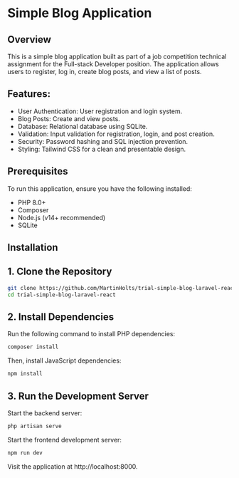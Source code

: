 # Simple Blog Application

## Overview

This is a simple blog application built as part of a job competition technical assignment for the Full-stack Developer position. The application allows users to register, log in, create blog posts, and view a list of posts.

## Features:

* User Authentication: User registration and login system.
* Blog Posts: Create and view posts.
* Database: Relational database using SQLite.
* Validation: Input validation for registration, login, and post creation.
* Security: Password hashing and SQL injection prevention.
* Styling: Tailwind CSS for a clean and presentable design.

## Prerequisites

To run this application, ensure you have the following installed:

* PHP 8.0+
* Composer
* Node.js (v14+ recommended)
* SQLite

## Installation

## 1. Clone the Repository
```bash
git clone https://github.com/MartinHolts/trial-simple-blog-laravel-react
cd trial-simple-blog-laravel-react
```

## 2. Install Dependencies
Run the following command to install PHP dependencies:
```bash
composer install
```
Then, install JavaScript dependencies:
```bash
npm install
```

## 3. Run the Development Server
Start the backend server:
```bash
php artisan serve
```

Start the frontend development server:
```bash
npm run dev
```

Visit the application at http://localhost:8000.
